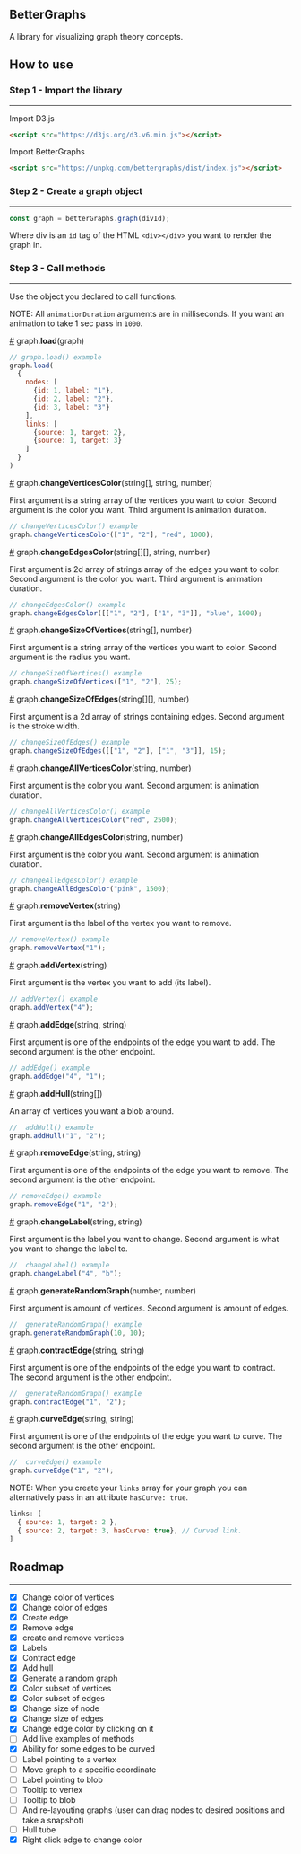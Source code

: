 ## BetterGraphs
A library for visualizing graph theory concepts.


## How to use
### Step 1 - Import the library
---
Import D3.js
```html
<script src="https://d3js.org/d3.v6.min.js"></script>
```
Import BetterGraphs
```html
<script src="https://unpkg.com/bettergraphs/dist/index.js"></script>
```
### Step 2 - Create a graph object
---
```js
const graph = betterGraphs.graph(divId);
```
Where div is an `id` tag of the HTML `<div></div>` you want to render the graph in.

### Step 3 - Call methods
---
Use the object you declared to call functions.

NOTE: All `animationDuration` arguments are in milliseconds. If you want an animation to take 1 sec pass in `1000`.

<a name="min" href="#load">#</a> graph.<b>load</b>(graph)
```js
// graph.load() example
graph.load(
  {
    nodes: [
      {id: 1, label: "1"},
      {id: 2, label: "2"},
      {id: 3, label: "3"}
    ],
    links: [
      {source: 1, target: 2},
      {source: 1, target: 3}
    ]
  }
)
```

<a name="changeVerticesColoR" href="#changeVerticesColor">#</a> graph.<b>changeVerticesColor</b>(string[], string, number)

First argument is a string array of the vertices you want to color. Second argument is the color you want. Third argument is animation duration.
```js
// changeVerticesColor() example
graph.changeVerticesColor(["1", "2"], "red", 1000);
```

<a name="changeEdgesColor" href="#changeEdgesColor">#</a> graph.<b>changeEdgesColor</b>(string[][], string, number)

First argument is 2d array of strings array of the edges you want to color. Second argument is the color you want. Third argument is animation duration.
```js
// changeEdgesColor() example
graph.changeEdgesColor([["1", "2"], ["1", "3"]], "blue", 1000);
```

<a name="changeSizeOfVertices" href="#changeSizeOfVertices">#</a> graph.<b>changeSizeOfVertices</b>(string[], number)

First argument is a string array of the vertices you want to color. Second argument is the radius you want.
```js
// changeSizeOfVertices() example
graph.changeSizeOfVertices(["1", "2"], 25);
```
<a name="changeSizeOfEdges" href="#changeSizeOfEdges">#</a> graph.<b>changeSizeOfEdges</b>(string[][], number)

First argument is a 2d array of strings containing edges. Second argument is the stroke width.
```js
// changeSizeOfEdges() example
graph.changeSizeOfEdges([["1", "2"], ["1", "3"]], 15);
```
<a name="changeAllVerticesColor" href="#changeAllVerticesColor">#</a> graph.<b>changeAllVerticesColor</b>(string, number)

First argument is the color you want. Second argument is animation duration.
```js
// changeAllVerticesColor() example
graph.changeAllVerticesColor("red", 2500);
```
<a name="changeAllEdgesColor" href="#changeAllEdgesColor">#</a> graph.<b>changeAllEdgesColor</b>(string, number)

First argument is the color you want. Second argument is animation duration.
```js
// changeAllEdgesColor() example
graph.changeAllEdgesColor("pink", 1500);
```
<a name="removeVertex" href="#removeVertex">#</a> graph.<b>removeVertex</b>(string)

First argument is the label of the vertex you want to remove.
```js
// removeVertex() example
graph.removeVertex("1");
```
<a name="addVertex" href="#addVertex">#</a> graph.<b>addVertex</b>(string)

First argument is the vertex you want to add (its label).
```js
// addVertex() example
graph.addVertex("4");
```
<a name="addEdge" href="#addEdge">#</a> graph.<b>addEdge</b>(string, string)

First argument is one of the endpoints of the edge you want to add. The second argument is the other endpoint.
```js
// addEdge() example
graph.addEdge("4", "1");
```

<a name="addHull" href="#addHull">#</a> graph.<b>addHull</b>(string[])

An array of vertices you want a blob around.
```js
//  addHull() example
graph.addHull("1", "2");
```

<a name="removeEdge" href="#removeEdge">#</a> graph.<b>removeEdge</b>(string, string)

First argument is one of the endpoints of the edge you want to remove. The second argument is the other endpoint.
```js
// removeEdge() example
graph.removeEdge("1", "2");
```

<a name="changeLabel" href="#changeLabel">#</a> graph.<b>changeLabel</b>(string, string)

First argument is the label you want to change. Second argument is what you want to change the label to.
```js
//  changeLabel() example
graph.changeLabel("4", "b");
```

<a name="generateRandomGraph" href="#generateRandomGraph">#</a> graph.<b>generateRandomGraph</b>(number, number)

First argument is amount of vertices. Second argument is amount of edges.
```js
//  generateRandomGraph() example
graph.generateRandomGraph(10, 10);
```

<a name="contractEdge" href="#contractEdge">#</a> graph.<b>contractEdge</b>(string, string)

First argument is one of the endpoints of the edge you want to contract. The second argument is the other endpoint.
```js
//  generateRandomGraph() example
graph.contractEdge("1", "2");
```

<a name="curveEdge" href="#curveEdge">#</a> graph.<b>curveEdge</b>(string, string)

First argument is one of the endpoints of the edge you want to curve. The second argument is the other endpoint.
```js
//  curveEdge() example
graph.curveEdge("1", "2");
```
NOTE: When you create your `links` array for your graph you can alternatively pass in an attribute `hasCurve: true`.
```js
links: [
  { source: 1, target: 2 },
  { source: 2, target: 3, hasCurve: true}, // Curved link.
]
```

## Roadmap
---
- [x] Change color of vertices
- [x] Change color of edges
- [x] Create edge
- [x] Remove edge
- [x] create and remove vertices
- [x] Labels
- [x] Contract edge
- [x] Add hull
- [x] Generate a random graph
- [x] Color subset of vertices
- [x] Color subset of edges
- [x] Change size of node
- [x] Change size of edges
- [x] Change edge color by clicking on it
- [ ] Add live examples of methods
- [x] Ability for some edges to be curved
- [ ] Label pointing to a vertex
- [ ] Move graph to a specific coordinate
- [ ] Label pointing to blob
- [ ] Tooltip to vertex
- [ ] Tooltip to blob
- [ ] And re-layouting graphs (user can drag nodes to desired positions and take a snapshot)
- [ ] Hull tube
- [x] Right click edge to change color
